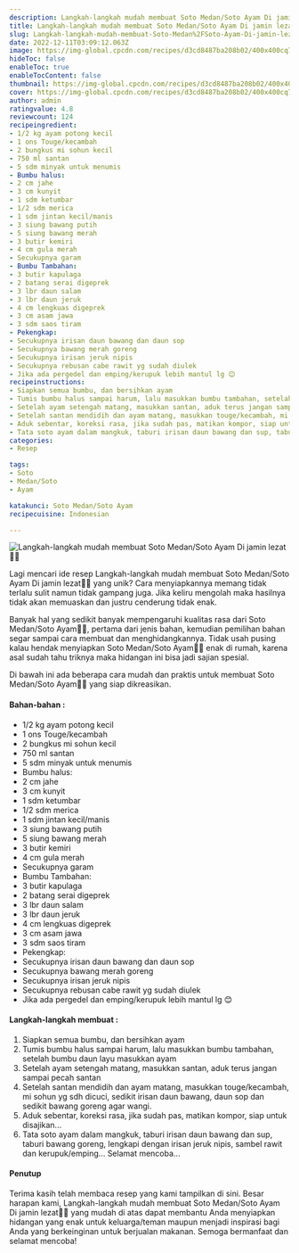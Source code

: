 ```yaml
---
description: Langkah-langkah mudah membuat Soto Medan/Soto Ayam Di jamin lezat"
title: Langkah-langkah mudah membuat Soto Medan/Soto Ayam Di jamin lezat
slug: Langkah-langkah-mudah-membuat-Soto-Medan%2FSoto-Ayam-Di-jamin-lezat
date: 2022-12-11T03:09:12.063Z
image: https://img-global.cpcdn.com/recipes/d3cd8487ba208b02/400x400cq70/photo.jpg
hideToc: false
enableToc: true
enableTocContent: false
thumbnail: https://img-global.cpcdn.com/recipes/d3cd8487ba208b02/400x400cq70/photo.jpg
cover: https://img-global.cpcdn.com/recipes/d3cd8487ba208b02/400x400cq70/photo.jpg
author: admin
ratingvalue: 4.8
reviewcount: 124
recipeingredient:
- 1/2 kg ayam potong kecil
- 1 ons Touge/kecambah
- 2 bungkus mi sohun kecil
- 750 ml santan
- 5 sdm minyak untuk menumis
- Bumbu halus:
- 2 cm jahe
- 3 cm kunyit
- 1 sdm ketumbar
- 1/2 sdm merica
- 1 sdm jintan kecil/manis
- 3 siung bawang putih
- 5 siung bawang merah
- 3 butir kemiri
- 4 cm gula merah
- Secukupnya garam
- Bumbu Tambahan:
- 3 butir kapulaga
- 2 batang serai digeprek
- 3 lbr daun salam
- 3 lbr daun jeruk
- 4 cm lengkuas digeprek
- 3 cm asam jawa
- 3 sdm saos tiram
- Pekengkap:
- Secukupnya irisan daun bawang dan daun sop
- Secukupnya bawang merah goreng
- Secukupnya irisan jeruk nipis
- Secukupnya rebusan cabe rawit yg sudah diulek
- Jika ada pergedel dan emping/kerupuk lebih mantul lg 😊
recipeinstructions:
- Siapkan semua bumbu, dan bersihkan ayam
- Tumis bumbu halus sampai harum, lalu masukkan bumbu tambahan, setelah bumbu daun layu masukkan ayam
- Setelah ayam setengah matang, masukkan santan, aduk terus jangan sampai pecah santan
- Setelah santan mendidih dan ayam matang, masukkan touge/kecambah, mi sohun yg sdh dicuci, sedikit irisan daun bawang, daun sop dan sedikit bawang goreng agar wangi.
- Aduk sebentar, koreksi rasa, jika sudah pas, matikan kompor, siap untuk disajikan...
- Tata soto ayam dalam mangkuk, taburi irisan daun bawang dan sup, taburi bawang goreng, lengkapi dengan irisan jeruk nipis, sambel rawit dan kerupuk/emping... Selamat mencoba...
categories:
- Resep

tags:
- Soto
- Medan/Soto
- Ayam

katakunci: Soto Medan/Soto Ayam
recipecuisine: Indonesian

---
```


![Langkah-langkah mudah membuat Soto Medan/Soto Ayam Di jamin lezat👩‍🍳](https://img-global.cpcdn.com/recipes/d3cd8487ba208b02/400x400cq70/photo.jpg)

Lagi mencari ide resep Langkah-langkah mudah membuat Soto Medan/Soto Ayam Di jamin lezat👩‍🍳 yang unik? Cara menyiapkannya memang tidak terlalu sulit namun tidak gampang juga. Jika keliru mengolah maka hasilnya tidak akan memuaskan dan justru cenderung tidak enak.

Banyak hal yang sedikit banyak mempengaruhi kualitas rasa dari Soto Medan/Soto Ayam👩‍🍳, pertama dari jenis bahan, kemudian pemilihan bahan segar sampai cara membuat dan menghidangkannya. Tidak usah pusing kalau hendak menyiapkan Soto Medan/Soto Ayam👩‍🍳 enak di rumah, karena asal sudah tahu triknya maka hidangan ini bisa jadi sajian spesial.

Di bawah ini ada beberapa cara mudah dan praktis untuk membuat Soto Medan/Soto Ayam👩‍🍳 yang siap dikreasikan.

<!--inarticleads1-->

#### Bahan-bahan :

- 1/2 kg ayam potong kecil
- 1 ons Touge/kecambah
- 2 bungkus mi sohun kecil
- 750 ml santan
- 5 sdm minyak untuk menumis
- Bumbu halus:
- 2 cm jahe
- 3 cm kunyit
- 1 sdm ketumbar
- 1/2 sdm merica
- 1 sdm jintan kecil/manis
- 3 siung bawang putih
- 5 siung bawang merah
- 3 butir kemiri
- 4 cm gula merah
- Secukupnya garam
- Bumbu Tambahan:
- 3 butir kapulaga
- 2 batang serai digeprek
- 3 lbr daun salam
- 3 lbr daun jeruk
- 4 cm lengkuas digeprek
- 3 cm asam jawa
- 3 sdm saos tiram
- Pekengkap:
- Secukupnya irisan daun bawang dan daun sop
- Secukupnya bawang merah goreng
- Secukupnya irisan jeruk nipis
- Secukupnya rebusan cabe rawit yg sudah diulek
- Jika ada pergedel dan emping/kerupuk lebih mantul lg 😊

<!--inarticleads2-->

#### Langkah-langkah membuat :

1. Siapkan semua bumbu, dan bersihkan ayam
1. Tumis bumbu halus sampai harum, lalu masukkan bumbu tambahan, setelah bumbu daun layu masukkan ayam
1. Setelah ayam setengah matang, masukkan santan, aduk terus jangan sampai pecah santan
1. Setelah santan mendidih dan ayam matang, masukkan touge/kecambah, mi sohun yg sdh dicuci, sedikit irisan daun bawang, daun sop dan sedikit bawang goreng agar wangi.
1. Aduk sebentar, koreksi rasa, jika sudah pas, matikan kompor, siap untuk disajikan...
1. Tata soto ayam dalam mangkuk, taburi irisan daun bawang dan sup, taburi bawang goreng, lengkapi dengan irisan jeruk nipis, sambel rawit dan kerupuk/emping... Selamat mencoba...

#### Penutup

Terima kasih telah membaca resep yang kami tampilkan di sini. Besar harapan kami, Langkah-langkah mudah membuat Soto Medan/Soto Ayam Di jamin lezat👩‍🍳 yang mudah di atas dapat membantu Anda menyiapkan hidangan yang enak untuk keluarga/teman maupun menjadi inspirasi bagi Anda yang berkeinginan untuk berjualan makanan. Semoga bermanfaat dan selamat mencoba!